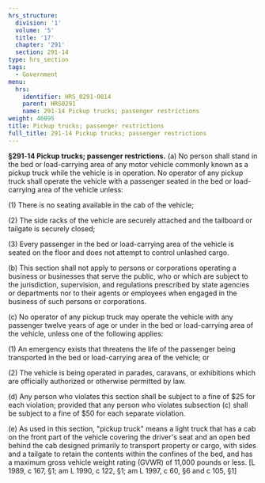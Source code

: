 ```yaml
---
hrs_structure:
  division: '1'
  volume: '5'
  title: '17'
  chapter: '291'
  section: 291-14
type: hrs_section
tags:
  - Government
menu:
  hrs:
    identifier: HRS_0291-0014
    parent: HRS0291
    name: 291-14 Pickup trucks; passenger restrictions
weight: 46095
title: Pickup trucks; passenger restrictions
full_title: 291-14 Pickup trucks; passenger restrictions
---
```

**§291**-**14 Pickup trucks; passenger restrictions.** (a) No person shall stand in the bed or load-carrying area of any motor vehicle commonly known as a pickup truck while the vehicle is in operation. No operator of any pickup truck shall operate the vehicle with a passenger seated in the bed or load-carrying area of the vehicle unless:

(1) There is no seating available in the cab of the vehicle;

(2) The side racks of the vehicle are securely attached and the tailboard or tailgate is securely closed;

(3) Every passenger in the bed or load-carrying area of the vehicle is seated on the floor and does not attempt to control unlashed cargo.

(b) This section shall not apply to persons or corporations operating a business or businesses that serve the public, who or which are subject to the jurisdiction, supervision, and regulations prescribed by state agencies or departments nor to their agents or employees when engaged in the business of such persons or corporations.

(c) No operator of any pickup truck may operate the vehicle with any passenger twelve years of age or under in the bed or load-carrying area of the vehicle, unless one of the following applies:

(1) An emergency exists that threatens the life of the passenger being transported in the bed or load-carrying area of the vehicle; or

(2) The vehicle is being operated in parades, caravans, or exhibitions which are officially authorized or otherwise permitted by law.

(d) Any person who violates this section shall be subject to a fine of $25 for each violation; provided that any person who violates subsection (c) shall be subject to a fine of $50 for each separate violation.

(e) As used in this section, "pickup truck" means a light truck that has a cab on the front part of the vehicle covering the driver's seat and an open bed behind the cab designed primarily to transport property or cargo, with sides and a tailgate to retain the contents within the confines of the bed, and has a maximum gross vehicle weight rating (GVWR) of 11,000 pounds or less. [L 1989, c 167, §1; am L 1990, c 122, §1; am L 1997, c 60, §6 and c 105, §1]